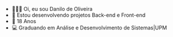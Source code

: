 - 👨🏻‍💻 Oi, eu sou Danilo de Oliveira
- 🚀 Estou desenvolvendo projetos Back-end e Front-end
- 👤 18 Anos 
- 💻 Graduando em Análise e Desenvolvimento de Sistemas|UPM
